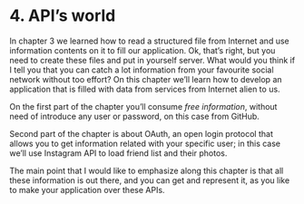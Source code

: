 # 4. API’s world  
In chapter 3 we learned how to read a structured file from Internet and use information contents on it to fill our application. Ok, that’s right, but you need to create these files and put in yourself server. What would you think if I tell you that you can catch a lot information from your favourite social network without too effort? On this chapter we’ll learn how to develop an application that is filled with data from services from Internet alien to us.  
  
On the first part of the chapter you’ll consume *free information*, without need of introduce any user or password, on this case from GitHub.  
  
Second part of the chapter is about OAuth, an open login protocol that allows you to get information related with your specific user; in this case we’ll use Instagram API to load friend list and their photos.  
  
The main point that I would like to emphasize along this chapter is that all these information is out there, and you can get and represent it, as you like to make your application over these APIs.